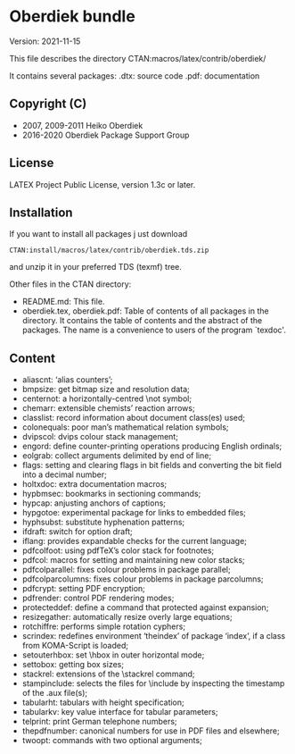 # Oberdiek bundle

Version: 2021-11-15

This file describes the directory
  CTAN:macros/latex/contrib/oberdiek/

It contains several packages:
  <package>.dtx: source code
  <package>.pdf: documentation

## Copyright (C)
* 2007, 2009-2011  Heiko Oberdiek
* 2016-2020        Oberdiek Package Support Group

## License
LATEX Project Public License, version 1.3c or later.



## Installation

If you want to install all packages j ust download

    CTAN:install/macros/latex/contrib/oberdiek.tds.zip

and unzip it in your preferred TDS (texmf) tree.


Other files in the CTAN directory:
* README.md: This file.
* oberdiek.tex, oberdiek.pdf:
  Table of contents of all packages in the directory.
  It contains the table of contents and the abstract of the packages.
  The name is a convenience to users of the program `texdoc'.

## Content

* aliascnt: ‘alias counters’;
* bmpsize: get bitmap size and resolution data;
* centernot: a horizontally-centred \not symbol;
* chemarr: extensible chemists’ reaction arrows;
* classlist: record information about document class(es) used;
* colonequals: poor man’s mathematical relation symbols;
* dvipscol: dvips colour stack management;
* engord: define counter-printing operations producing English ordinals;
* eolgrab: collect arguments delimited by end of line;
* flags: setting and clearing flags in bit fields and converting the bit field into a decimal number;
* holtxdoc: extra documentation macros;
* hypbmsec: bookmarks in sectioning commands;
* hypcap: anjusting anchors of captions;
* hypgotoe: experimental package for links to embedded files;
* hyphsubst: substitute hyphenation patterns;
* ifdraft: switch for option draft;
* iflang: provides expandable checks for the current language;
* pdfcolfoot: using pdfTeX’s color stack for footnotes;
* pdfcol: macros for setting and maintaining new color stacks;
* pdfcolparallel: fixes colour problems in package parallel;
* pdfcolparcolumns: fixes colour problems in package parcolumns;
* pdfcrypt: setting PDF encryption;
* pdfrender: control PDF rendering modes;
* protecteddef: define a command that protected against expansion;
* resizegather: automatically resize overly large equations;
* rotchiffre: performs simple rotation cyphers;
* scrindex: redefines environment ‘theindex’ of package ‘index’, if a class from KOMA-Script is loaded;
* setouterhbox: set \hbox in outer horizontal mode;
* settobox: getting box sizes;
* stackrel: extensions of the \stackrel command;
* stampinclude: selects the files for \include by inspecting the timestamp of the .aux file(s);
* tabularht: tabulars with height specification;
* tabularkv: key value interface for tabular parameters;
* telprint: print German telephone numbers;
* thepdfnumber: canonical numbers for use in PDF files and elsewhere;
* twoopt: commands with two optional arguments;
